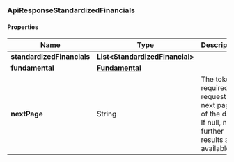 
[//]: # (CLASS:ApiResponseStandardizedFinancials)

[//]: # (KIND:object)

### ApiResponseStandardizedFinancials

#### Properties

[//]: # (START_DEFINITION)

Name | Type | Description
------------ | ------------- | -------------
**standardizedFinancials** | [**List&lt;StandardizedFinancial&gt;**](StandardizedFinancial.md) |  &nbsp;
**fundamental** | [**Fundamental**](Fundamental.md) |  &nbsp;
**nextPage** | String | The token required to request the next page of the data. If null, no further results are available. &nbsp;

[//]: # (END_DEFINITION)


[//]: # (CONTAINED_CLASS:StandardizedFinancial)


[//]: # (CONTAINED_CLASS:Fundamental)





